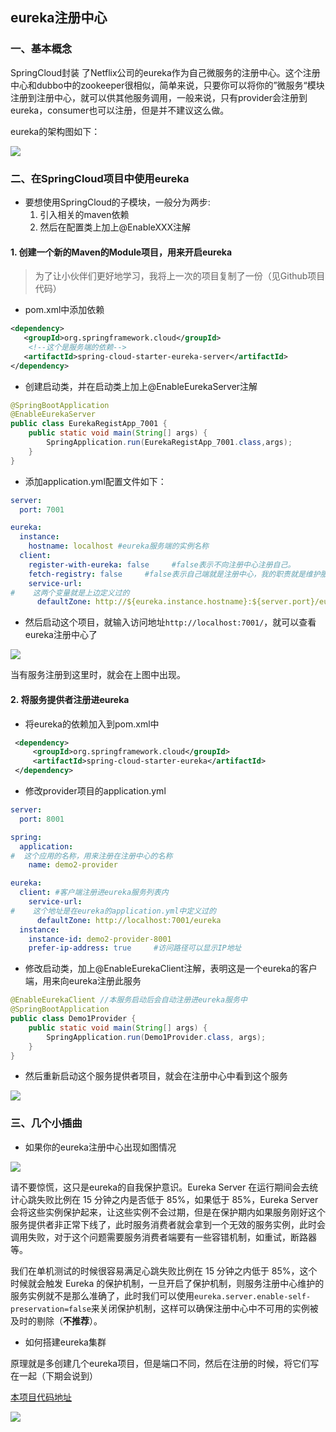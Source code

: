 ##	eureka注册中心

###	 一、基本概念

SpringCloud封装 了Netflix公司的eureka作为自己微服务的注册中心。这个注册中心和dubbo中的zookeeper很相似，简单来说，只要你可以将你的”微服务“模块注册到注册中心，就可以供其他服务调用，一般来说，只有provider会注册到eureka，consumer也可以注册，但是并不建议这么做。

eureka的架构图如下：

![](https://gitee.com/lyn4ever/picgo-img/raw/master/img/20200224203820.png)

###	二、在SpringCloud项目中使用eureka

* 要想使用SpringCloud的子模块，一般分为两步:
  1. 引入相关的maven依赖
  2. 然后在配置类上加上@EnableXXX注解

#### 1. 创建一个新的Maven的Module项目，用来开启eureka

> ​	为了让小伙伴们更好地学习，我将上一次的项目复制了一份（见Github项目代码）

* pom.xml中添加依赖

```xml
<dependency>
   <groupId>org.springframework.cloud</groupId>
    <!--这个是服务端的依赖-->
   <artifactId>spring-cloud-starter-eureka-server</artifactId>
</dependency>	
```

* 创建启动类，并在启动类上加上@EnableEurekaServer注解

```java
@SpringBootApplication
@EnableEurekaServer
public class EurekaRegistApp_7001 {
    public static void main(String[] args) {
        SpringApplication.run(EurekaRegistApp_7001.class,args);
    }
}
```

* 添加application.yml配置文件如下：

```yaml
server:
  port: 7001

eureka:
  instance:
    hostname: localhost #eureka服务端的实例名称
  client:
    register-with-eureka: false     #false表示不向注册中心注册自己。
    fetch-registry: false     #false表示自己端就是注册中心，我的职责就是维护服务实例，并不需要去检索服务
    service-url:
#    这两个变量就是上边定义过的
      defaultZone: http://${eureka.instance.hostname}:${server.port}/eureka/       #设置与Eureka Server交互的地址查询服务和注册服务都需要依赖这个地址。
```

* 然后启动这个项目，就输入访问地址```http://localhost:7001/```，就可以查看eureka注册中心了

![](https://gitee.com/lyn4ever/picgo-img/raw/master/img/20200224221201.png)

当有服务注册到这里时，就会在上图中出现。

#### 2. 将服务提供者注册进eureka

* 将eureka的依赖加入到pom.xml中

```xml
 <dependency>
     <groupId>org.springframework.cloud</groupId>
     <artifactId>spring-cloud-starter-eureka</artifactId>
 </dependency>
```

* 修改provider项目的application.yml

```yaml
server:
  port: 8001

spring:
  application:
#  这个应用的名称，用来注册在注册中心的名称
    name: demo2-provider

eureka:
  client: #客户端注册进eureka服务列表内
    service-url:
#    这个地址是在eureka的application.yml中定义过的
      defaultZone: http://localhost:7001/eureka
  instance:
    instance-id: demo2-provider-8001
    prefer-ip-address: true     #访问路径可以显示IP地址
```

* 修改启动类，加上@EnableEurekaClient注解，表明这是一个eureka的客户端，用来向eureka注册此服务

```java
@EnableEurekaClient //本服务启动后会自动注册进eureka服务中
@SpringBootApplication
public class Demo1Provider {
    public static void main(String[] args) {
        SpringApplication.run(Demo1Provider.class, args);
    }
}
```

* 然后重新启动这个服务提供者项目，就会在注册中心中看到这个服务

![](https://gitee.com/lyn4ever/picgo-img/raw/master/img/20200224222129.png)

### 三、几个小插曲

* 如果你的eureka注册中心出现如图情况

![](https://gitee.com/lyn4ever/picgo-img/raw/master/img/20200224231501.png)

请不要惊慌，这只是eureka的自我保护意识。Eureka Server 在运行期间会去统计心跳失败比例在 15 分钟之内是否低于 85%，如果低于 85%，Eureka Server 会将这些实例保护起来，让这些实例不会过期，但是在保护期内如果服务刚好这个服务提供者非正常下线了，此时服务消费者就会拿到一个无效的服务实例，此时会调用失败，对于这个问题需要服务消费者端要有一些容错机制，如重试，断路器等。

我们在单机测试的时候很容易满足心跳失败比例在 15 分钟之内低于 85%，这个时候就会触发 Eureka 的保护机制，一旦开启了保护机制，则服务注册中心维护的服务实例就不是那么准确了，此时我们可以使用`eureka.server.enable-self-preservation=false`来关闭保护机制，这样可以确保注册中心中不可用的实例被及时的剔除（**不推荐**）。

* 如何搭建eureka集群

原理就是多创建几个eureka项目，但是端口不同，然后在注册的时候，将它们写在一起（下期会说到）

[本项目代码地址](https://github.com/Lyn4ever29/spingcloudlearn)

![](https://lyn4ever.gitee.io/img/wx/gzh2.png)

